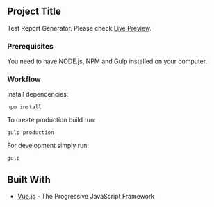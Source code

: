## Project Title

Test Report Generator. Please check [Live Preview](https://konstantp.github.io/).

### Prerequisites

You need to have NODE.js, NPM and Gulp installed on your computer.


### Workflow 

Install dependencies:

```
npm install
```

To create production build run:

```
gulp production
```

For development  simply run:

```
gulp
```


## Built With

* [Vue.js](https://vuejs.org/) - The Progressive JavaScript Framework
